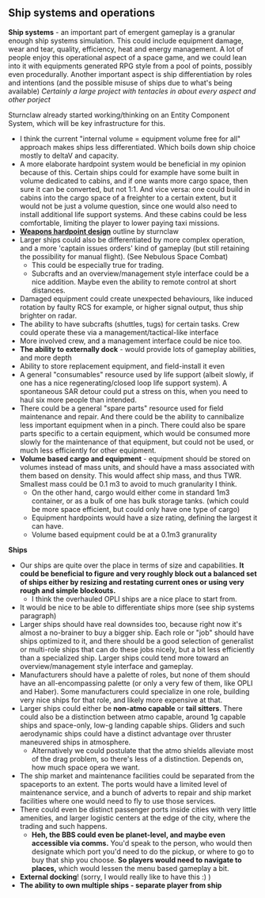 ## Ship systems and operations

**Ship systems** - an important part of emergent gameplay is a granular enough ship systems simulation. This could include equipment damage, wear and tear, quality, efficiency, heat and energy management. A lot of people enjoy this operational aspect of a space game, and we could lean into it with equipments generated RPG style from a pool of points, possibly even procedurally. Another important aspect is ship differentiation by roles and intentions (and the possible misuse of ships due to what's being available) *Certainly a large project with tentacles in about every aspect and other porject*

Sturnclaw already started working/thinking on an Entity Component System, which will be key infrastructure for this.

- I think the current "internal volume = equipment volume free for all" approach makes ships less differentiated. Which boils down ship choice mostly to deltaV and capacity. 
- A more elaborate hardpoint system would be beneficial in my opinion because of this. Certain ships could for example have some built in volume dedicated to cabins, and if one wants more cargo space, then sure it can be converted, but not 1:1. And vice versa: one could build in cabins into the cargo space of a freighter to a certain extent, but it would not be just a volume question, since one would also need to install additional life support systems. And these cabins could be less comfortable, limiting the player to lower paying taxi missions.
- **[Weapons hardpoint design](./hardpoint_design.md)** outline by sturnclaw
- Larger ships could also be differentiated by more complex operation, and a more 'captain issues orders' kind of gameplay (but still retaining the possibility for manual flight). (See Nebulous Space Combat)
  - This could be especially true for trading. 
  - Subcrafts and an overview/management style interface could be a nice addition. Maybe even the ability to remote control at short distances.
- Damaged equipment could create unexpected behaviours, like induced rotation by faulty RCS for example, or higher signal output, thus ship brighter on radar.
- The ability to have subcrafts (shuttles, tugs) for certain tasks. Crew could operate these via a management/tactical-like interface
- More involved crew, and a management interface could be nice too.
- **The ability to externally dock** - would provide lots of gameplay abilities, and more depth
- Ability to store replacement equipment, and field-install it even
- A general "consumables" resource used by life support (albeit slowly, if one has a nice regenerating/closed loop life support system). A spontaneous SAR detour could put a stress on this, when you need to haul six more people than intended.
- There could be a general "spare parts" resource used for field maintenance and repair. And there could be the ability to cannibalize less important equipment when in a pinch. There could also be spare parts specific to a certain equipment, which would be consumed more slowly for the maintenance of that equipment, but could not be used, or much less efficiently for other equipment.
- **Volume based cargo and equipment** - equipment should be stored on volumes instead of mass units, and should have a mass associated with them based on density. This would affect ship mass, and thus TWR. Smallest mass could be 0.1 m3 to avoid to much granularity I think. 
  - On the other hand, cargo would either come in standard 1m3 container, or as a bulk of one has bulk storage tanks. (which could be more space efficient, but could only have one type of cargo)
  - Equipment hardpoints would have a size rating, defining the largest it can have.
  - Volume based equipment could be at a 0.1m3 granurality

**Ships**

- Our ships are quite over the place in terms of size and capabilities. **It could be beneficial to figure and very roughly block out a balanced set of ships either by resizing and restating current ones or using very rough and simple blockouts.** 
  - I think the overhauled OPLI ships are a nice place to start from.
- It would be nice to be able to differentiate ships more (see ship systems paragraph)
- Larger ships should have real downsides too, because right now it's almost a no-brainer to buy a bigger ship. Each role or "job" should have ships optimized to it, and there should be a good selection of generalist or multi-role ships that can do these jobs nicely, but a bit less efficiently than a specialized ship. Larger ships could tend more toward an overview/management style interface and gameplay.
- Manufacturers should have a palette of roles, but none of them should have an all-encompassing palette (or only a very few of them, like OPLI and Haber). Some manufacturers could specialize in one role, building very nice ships for that role, and likely more expensive at that.
- Larger ships could either be **non-atmo capable** or **tail sitters**. There could also be a distinction between atmo capable, around 1g capable ships and space-only, low-g landing capable ships. Gliders and such aerodynamic ships could have a distinct advantage over thruster maneuvered ships in atmosphere.
  - Alternatively we could postulate that the atmo shields alleviate most of the drag problem, so there's less of a distinction. Depends on, how much space opera we want.
- The ship market and maintenance facilities could be separated from the spaceports to an extent. The ports would have a limited level of maintenance service, and a bunch of adverts to repair and ship market facilities where one would need to fly to use those services. 
- There could even be distinct passenger ports inside cities with very little amenities, and larger logistic centers at the edge of the city, where the trading and such happens. 
  - **Heh, the BBS could even be planet-level, and maybe even accessible via comms.** You'd speak to the person, who would then designate which port you'd need to do the pickup, or where to go to buy that ship you choose. **So players would need to navigate to places,** which would lessen the menu based gameplay a bit.
- **External docking**! (sorry, I would really like to have this :) )
- **The ability to own multiple ships - separate player from ship**